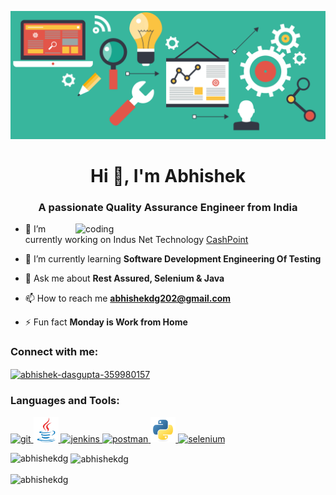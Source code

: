 ![](https://github.com/AbhishekDG/AbhishekDG/blob/main/banner1.gif)

<h1 align="center">Hi 👋, I'm Abhishek</h1>
<h3 align="center">A passionate Quality Assurance Engineer from India</h3>

<img align="right" alt="coding" width="400" src="https://media.giphy.com/media/qgQUggAC3Pfv687qPC/giphy.gif">

- 🔭 I’m currently working on Indus Net Technology [CashPoint](https://v3.cashpoint.com/)

- 🌱 I’m currently learning **Software Development Engineering Of Testing**

- 💬 Ask me about **Rest Assured, Selenium & Java**

- 📫 How to reach me **abhishekdg202@gmail.com**

- ⚡ Fun fact **Monday is Work from Home**

<h3 align="left">Connect with me:</h3>
<p align="left">
<a href="https://linkedin.com/in/abhishek-dasgupta-359980157" target="blank"><img align="center" src="https://raw.githubusercontent.com/rahuldkjain/github-profile-readme-generator/master/src/images/icons/Social/linked-in-alt.svg" alt="abhishek-dasgupta-359980157" height="30" width="40" /></a>
</p>

<h3 align="left">Languages and Tools:</h3>
<p align="left"> <a href="https://git-scm.com/" target="_blank" rel="noreferrer"> <img src="https://www.vectorlogo.zone/logos/git-scm/git-scm-icon.svg" alt="git" width="40" height="40"/> </a> <a href="https://www.java.com" target="_blank" rel="noreferrer"> <img src="https://raw.githubusercontent.com/devicons/devicon/master/icons/java/java-original.svg" alt="java" width="40" height="40"/> </a> <a href="https://www.jenkins.io" target="_blank" rel="noreferrer"> <img src="https://www.vectorlogo.zone/logos/jenkins/jenkins-icon.svg" alt="jenkins" width="40" height="40"/> </a> <a href="https://postman.com" target="_blank" rel="noreferrer"> <img src="https://www.vectorlogo.zone/logos/getpostman/getpostman-icon.svg" alt="postman" width="40" height="40"/> </a> <a href="https://www.python.org" target="_blank" rel="noreferrer"> <img src="https://raw.githubusercontent.com/devicons/devicon/master/icons/python/python-original.svg" alt="python" width="40" height="40"/> </a> <a href="https://www.selenium.dev" target="_blank" rel="noreferrer"> <img src="https://raw.githubusercontent.com/detain/svg-logos/780f25886640cef088af994181646db2f6b1a3f8/svg/selenium-logo.svg" alt="selenium" width="40" height="40"/> </a> </p>

<p><img align="left" src="https://github-readme-stats.vercel.app/api/top-langs?username=abhishekdg&show_icons=true&locale=en&layout=compact" alt="abhishekdg" /></p>

<p>&nbsp;<img align="center" src="https://github-readme-stats.vercel.app/api?username=abhishekdg&show_icons=true&locale=en" alt="abhishekdg" /></p>

<p><img align="center" src="https://github-readme-streak-stats.herokuapp.com/?user=abhishekdg&" alt="abhishekdg" /></p>
